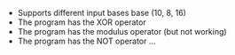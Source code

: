 - Supports different input bases base (10, 8, 16)
- The program has the XOR operator
- The program has the modulus operator (but not working)
- The program has the NOT operator
...